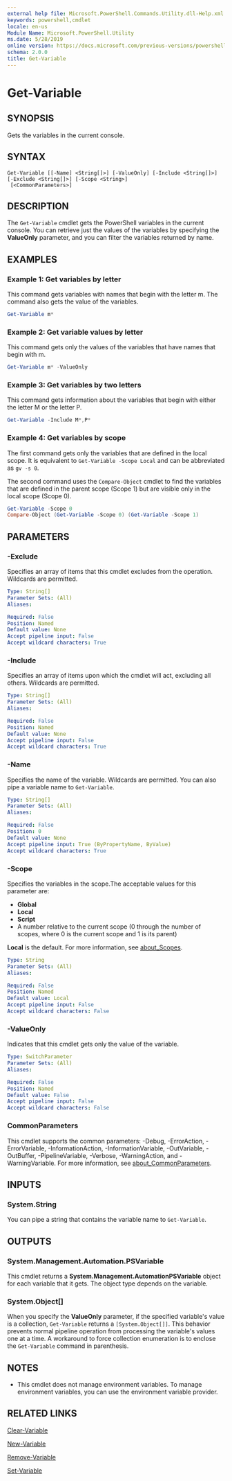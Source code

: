 ```yaml
---
external help file: Microsoft.PowerShell.Commands.Utility.dll-Help.xml
keywords: powershell,cmdlet
locale: en-us
Module Name: Microsoft.PowerShell.Utility
ms.date: 5/28/2019
online version: https://docs.microsoft.com/previous-versions/powershell/module/microsoft.powershell.utility/get-variable?view=powershell-4.0&WT.mc_id=ps-gethelp
schema: 2.0.0
title: Get-Variable
---
```

# Get-Variable

## SYNOPSIS
Gets the variables in the current console.

## SYNTAX

```
Get-Variable [[-Name] <String[]>] [-ValueOnly] [-Include <String[]>] [-Exclude <String[]>] [-Scope <String>]
 [<CommonParameters>]
```

## DESCRIPTION

The `Get-Variable` cmdlet gets the PowerShell variables in the current console.
You can retrieve just the values of the variables by specifying the **ValueOnly** parameter, and you
can filter the variables returned by name.

## EXAMPLES

### Example 1: Get variables by letter

This command gets variables with names that begin with the letter m.
The command also gets the value of the variables.

```powershell
Get-Variable m*
```

### Example 2: Get variable values by letter

This command gets only the values of the variables that have names that begin with m.

```powershell
Get-Variable m* -ValueOnly
```

### Example 3: Get variables by two letters

This command gets information about the variables that begin with either the letter M or the letter
P.

```powershell
Get-Variable -Include M*,P*
```

### Example 4: Get variables by scope

The first command gets only the variables that are defined in the local scope.
It is equivalent to `Get-Variable -Scope Local` and can be abbreviated as `gv -s 0`.

The second command uses the `Compare-Object` cmdlet to find the variables that are defined in the
parent scope (Scope 1) but are visible only in the local scope (Scope 0).

```powershell
Get-Variable -Scope 0
Compare-Object (Get-Variable -Scope 0) (Get-Variable -Scope 1)
```

## PARAMETERS

### -Exclude

Specifies an array of items that this cmdlet excludes from the operation.
Wildcards are permitted.

```yaml
Type: String[]
Parameter Sets: (All)
Aliases:

Required: False
Position: Named
Default value: None
Accept pipeline input: False
Accept wildcard characters: True
```

### -Include

Specifies an array of items upon which the cmdlet will act, excluding all others.
Wildcards are permitted.

```yaml
Type: String[]
Parameter Sets: (All)
Aliases:

Required: False
Position: Named
Default value: None
Accept pipeline input: False
Accept wildcard characters: True
```

### -Name

Specifies the name of the variable.
Wildcards are permitted.
You can also pipe a variable name to `Get-Variable`.

```yaml
Type: String[]
Parameter Sets: (All)
Aliases:

Required: False
Position: 0
Default value: None
Accept pipeline input: True (ByPropertyName, ByValue)
Accept wildcard characters: True
```

### -Scope

Specifies the variables in the scope.The acceptable values for this parameter are:

- **Global**
- **Local**
- **Script**
- A number relative to the current scope (0 through the number of scopes, where 0 is the current
scope and 1 is its parent)

**Local** is the default.
For more information, see [about_Scopes](../Microsoft.PowerShell.Core/About/about_Scopes.md).

```yaml
Type: String
Parameter Sets: (All)
Aliases:

Required: False
Position: Named
Default value: Local
Accept pipeline input: False
Accept wildcard characters: False
```

### -ValueOnly

Indicates that this cmdlet gets only the value of the variable.

```yaml
Type: SwitchParameter
Parameter Sets: (All)
Aliases:

Required: False
Position: Named
Default value: False
Accept pipeline input: False
Accept wildcard characters: False
```

### CommonParameters

This cmdlet supports the common parameters: -Debug, -ErrorAction, -ErrorVariable,
-InformationAction, -InformationVariable, -OutVariable, -OutBuffer, -PipelineVariable, -Verbose,
-WarningAction, and -WarningVariable. For more information, see [about_CommonParameters](../Microsoft.PowerShell.Core/About/about_CommonParameters.md).

## INPUTS

### System.String

You can pipe a string that contains the variable name to `Get-Variable`.

## OUTPUTS

### System.Management.Automation.PSVariable

This cmdlet returns a **System.Management.AutomationPSVariable** object for each variable that it
gets. The object type depends on the variable.

### System.Object[]

When you specify the **ValueOnly** parameter, if the specified variable's value is a collection,
`Get-Variable` returns a `[System.Object[]]`. This behavior prevents normal pipeline operation from
processing the variable's values one at a time. A workaround to force collection enumeration is to
enclose the `Get-Variable` command in parenthesis.

## NOTES

- This cmdlet does not manage environment variables. To manage environment variables, you can use
the environment variable provider.

## RELATED LINKS

[Clear-Variable](Clear-Variable.md)

[New-Variable](New-Variable.md)

[Remove-Variable](Remove-Variable.md)

[Set-Variable](Set-Variable.md)
